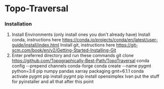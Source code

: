 # Topo-Traversal
### Installation
1) Install Environments (only install ones you don't already have)
Install conda, instructions here https://conda.io/projects/conda/en/latest/user-guide/install/index.html
Install git, instructions here https://git-scm.com/book/en/v2/Getting-Started-Installing-Git
2) Enter preferred directory and run these commands
git clone https://github.com/Topographically-Best-Path/TopoTraversal
conda config --prepend channels conda-forge
conda create --name pygmt python=3.6 pip numpy pandas xarray packaging gmt=6.1.1
conda activate pygmt
pip install pygmt
pip install opensimplex
Ivan put the stuff for pyinstaller and all that after this point
